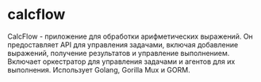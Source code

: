 # calcflow
CalcFlow - приложение для обработки арифметических выражений. Он предоставляет API для управления задачами, включая добавление выражений, получение результатов и управление выполнением. Включает оркестратор для управления задачами и агентов для их выполнения. Использует Golang, Gorilla Mux и GORM.
